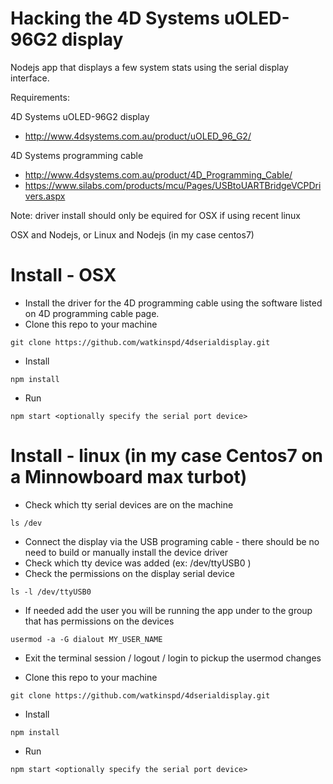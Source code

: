 # Hacking the 4D Systems uOLED-96G2 display

Nodejs app that displays a few system stats using the serial display interface.

Requirements:

4D Systems uOLED-96G2 display
- http://www.4dsystems.com.au/product/uOLED_96_G2/

4D Systems programming cable
- http://www.4dsystems.com.au/product/4D_Programming_Cable/
- https://www.silabs.com/products/mcu/Pages/USBtoUARTBridgeVCPDrivers.aspx

Note: driver install should only be equired for OSX if using recent linux

OSX and Nodejs, or Linux and Nodejs (in my case centos7)

# Install - OSX

- Install the driver for the 4D programming cable using the software listed on 4D programming cable page.
- Clone this repo to your machine
```
git clone https://github.com/watkinspd/4dserialdisplay.git
```

- Install
```
npm install
```

- Run
```
npm start <optionally specify the serial port device>
```

# Install - linux  (in my case Centos7 on a Minnowboard max turbot)

- Check which tty serial devices are on the machine
```
ls /dev
```
- Connect the display via the USB programing cable - there should be no need to build or manually install the device driver
- Check which tty device was added (ex: /dev/ttyUSB0 )
- Check the permissions on the display serial device
```
ls -l /dev/ttyUSB0
```

- If needed add the user you will be running the app under to the group that has permissions on the devices
```
usermod -a -G dialout MY_USER_NAME
```

- Exit the terminal session / logout / login to pickup the usermod changes

- Clone this repo to your machine
```
git clone https://github.com/watkinspd/4dserialdisplay.git
```

- Install
```
npm install
```

- Run
```
npm start <optionally specify the serial port device>
```
